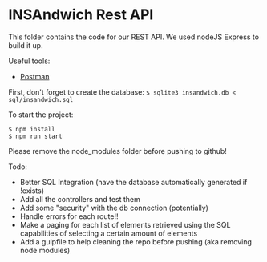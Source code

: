 # INSAndwich Rest API
This folder contains the code for our REST API. We used nodeJS Express to build it up.

Useful tools:
  - [Postman](https://www.getpostman.com/)


First, don't forget to create the database: `$ sqlite3 insandwich.db < sql/insandwich.sql`

To start the project:
```
$ npm install
$ npm run start
```

Please remove the node_modules folder before pushing to github!

Todo:
  - Better SQL Integration (have the database automatically generated if !exists)
  - Add all the controllers and test them
  - Add some "security" with the db connection (potentially)
  - Handle errors for each route!!
  - Make a paging for each list of elements retrieved using the SQL capabilities of selecting a certain amount of elements
  - Add a gulpfile to help cleaning the repo before pushing (aka removing node modules)
